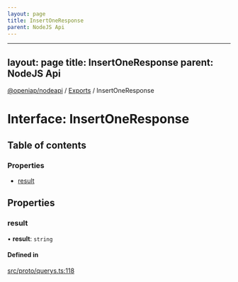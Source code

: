 ```yaml
---
layout: page
title: InsertOneResponse
parent: NodeJS Api
---
```

---
layout: page
title: InsertOneResponse
parent: NodeJS Api
---
[@openiap/nodeapi](../README.md) / [Exports](../modules.md) / InsertOneResponse

# Interface: InsertOneResponse

## Table of contents

### Properties

- [result](InsertOneResponse.html#result)

## Properties

### result

• **result**: `string`

#### Defined in

[src/proto/querys.ts:118](https://github.com/openiap/nodeapi/blob/a6b5438/src/proto/querys.ts#L118)

